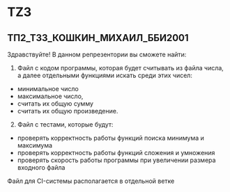 # TZ3
## ТП2_ТЗ3_КОШКИН_МИХАИЛ_ББИ2001
Здравствуйте!
В данном репрезентории вы сможете найти:
1. Файл с кодом программы, которая будет считывать из файла числа, а далее отдельными функциями искать среди этих чисел:
* минимальное число
* максимальное число, 
* считать их общую сумму  
* считать их общую произведение.
2. Файл с тестами, которые будут:
* проверять корректность работы функций поиска минимума и максимума
* проверять корректность работы функций сложения и умножения
* проверять скорость работы программы при увеличении размера входного файла

Файл для CI-системы располагается в отдельной ветке
